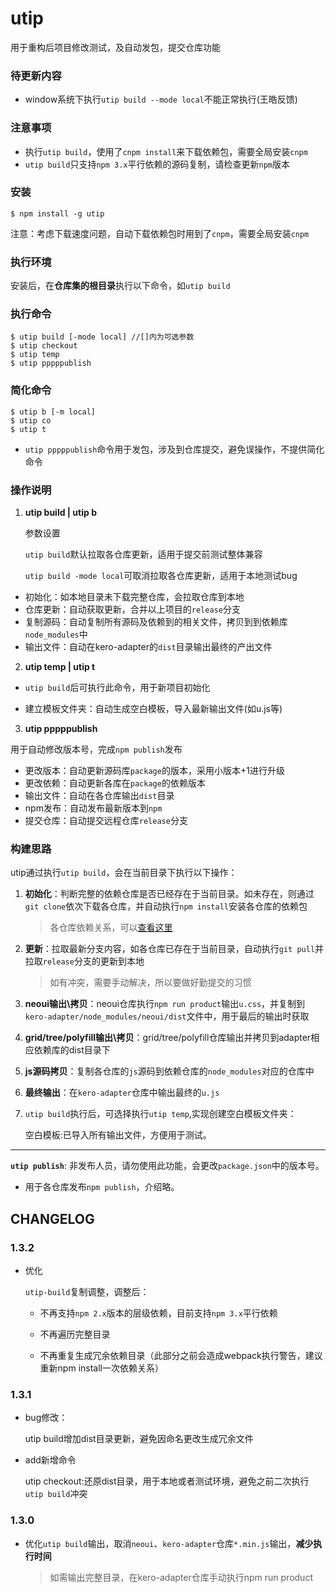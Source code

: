 # utip

用于重构后项目修改测试，及自动发包，提交仓库功能

### 待更新内容

* window系统下执行`utip build --mode local`不能正常执行(王皓反馈)

### 注意事项

- 执行`utip build`，使用了`cnpm install`来下载依赖包，需要全局安装`cnpm`
- `utip build`只支持`npm 3.x`平行依赖的源码复制，请检查更新`npm`版本

### 安装

```
$ npm install -g utip
```

注意：考虑下载速度问题，自动下载依赖包时用到了`cnpm`，需要全局安装`cnpm`

### 执行环境

安装后，在**仓库集的根目录**执行以下命令，如`utip build`

### 执行命令

```
$ utip build [-mode local] //[]内为可选参数
$ utip checkout
$ utip temp
$ utip pppppublish
```

### 简化命令

```
$ utip b [-m local]
$ utip co
$ utip t
```

* `utip pppppublish`命令用于发包，涉及到仓库提交，避免误操作，不提供简化命令

### 操作说明

1. **utip build | utip b**

   参数设置

   `utip build`默认拉取各仓库更新，适用于提交前测试整体兼容

   `utip build -mode local`可取消拉取各仓库更新，适用于本地测试bug

* 初始化：如本地目录未下载完整仓库，会拉取仓库到本地
* 仓库更新：自动获取更新，合并以上项目的`release`分支
* 复制源码：自动复制所有源码及依赖到的相关文件，拷贝到到依赖库`node_modules`中
* 输出文件：自动在kero-adapter的`dist`目录输出最终的产出文件

2. **utip temp | utip t**

* `utip build`后可执行此命令，用于新项目初始化


* 建立模板文件夹：自动生成空白模板，导入最新输出文件(如u.js等)

3. **utip pppppublish**

用于自动修改版本号，完成`npm publish`发布

* 更改版本：自动更新源码库`package`的版本，采用小版本+1进行升级
* 更改依赖：自动更新各库在`package`的依赖版本
* 输出文件：自动在各仓库输出`dist`目录
* npm发布：自动发布最新版本到`npm`
* 提交仓库：自动提交远程仓库`release`分支


### 构建思路

utip通过执行`utip build`，会在当前目录下执行以下操作：

1. **初始化**：判断完整的依赖仓库是否已经存在于当前目录。如未存在，则通过`git clone`依次下载各仓库，并自动执行`npm install`安装各仓库的依赖包

   > 各仓库依赖关系，可以[查看这里](https://github.com/iuap-design/blog/blob/master/iuapdesign%E9%87%8D%E6%9E%84%E7%9B%AE%E5%BD%95%26%E8%A7%84%E5%88%92.md#输出测试流程)

2. **更新**：拉取最新分支内容，如各仓库已存在于当前目录，自动执行`git pull`并拉取`release`分支的更新到本地

   > 如有冲突，需要手动解决，所以要做好勤提交的习惯

3. **neoui输出\拷贝**：neoui仓库执行`npm run product`输出`u.css`，并复制到`kero-adapter/node_modules/neoui/dist`文件中，用于最后的输出时获取

4. **grid/tree/polyfill输出\拷贝**：grid/tree/polyfill仓库输出并拷贝到adapter相应依赖库的dist目录下

5. **js源码拷贝**：复制各仓库的`js`源码到依赖仓库的`node_modules`对应的仓库中

6. **最终输出**：在`kero-adapter`仓库中输出最终的`u.js`

7. `utip build`执行后，可选择执行`utip temp`,实现创建空白模板文件夹：

   空白模板:已导入所有输出文件，方便用于测试。

------

**`utip publish`**: 非发布人员，请勿使用此功能，会更改`package.json`中的版本号。

- 用于各仓库发布`npm publish`，介绍略。




## CHANGELOG

### 1.3.2

- 优化

  `utip-build`复制调整，调整后：

  - 不再支持`npm 2.x`版本的层级依赖，目前支持`npm 3.x`平行依赖


  - 不再遍历完整目录
  - 不再重复生成冗余依赖目录（此部分之前会造成webpack执行警告，建议重新npm install一次依赖关系）

### 1.3.1

- bug修改：

  utip build增加dist目录更新，避免因命名更改生成冗余文件

- add新增命令

  utip checkout:还原dist目录，用于本地或者测试环境，避免之前二次执行`utip build`冲突

### 1.3.0

- 优化`utip build`输出，取消`neoui`、`kero-adapter`仓库`*.min.js`输出，**减少执行时间**

  > 如需输出完整目录，在kero-adapter仓库手动执行npm run product